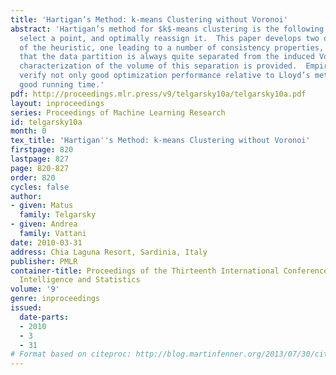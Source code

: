 ```yaml
---
title: 'Hartigan’s Method: k-means Clustering without Voronoi'
abstract: 'Hartigan’s method for $k$-means clustering is the following greedy heuristic:
  select a point, and optimally reassign it.  This paper develops two other formulations
  of the heuristic, one leading to a number of consistency properties, the other showing
  that the data partition is always quite separated from the induced Voronoi partition.  A
  characterization of the volume of this separation is provided.  Empirical tests
  verify not only good optimization performance relative to Lloyd’s method, but also
  good running time.'
pdf: http://proceedings.mlr.press/v9/telgarsky10a/telgarsky10a.pdf
layout: inproceedings
series: Proceedings of Machine Learning Research
id: telgarsky10a
month: 0
tex_title: 'Hartigan''s Method: k-means Clustering without Voronoi'
firstpage: 820
lastpage: 827
page: 820-827
order: 820
cycles: false
author:
- given: Matus
  family: Telgarsky
- given: Andrea
  family: Vattani
date: 2010-03-31
address: Chia Laguna Resort, Sardinia, Italy
publisher: PMLR
container-title: Proceedings of the Thirteenth International Conference on Artificial
  Intelligence and Statistics
volume: '9'
genre: inproceedings
issued:
  date-parts:
  - 2010
  - 3
  - 31
# Format based on citeproc: http://blog.martinfenner.org/2013/07/30/citeproc-yaml-for-bibliographies/
---
```

